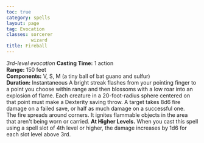 ```yaml
---
toc: true
category: spells
layout: page
tag: Evocation
classes: sorcerer
         wizard
title: Fireball 
---
```

_3rd-level evocation_ 
**Casting Time:** 1 action    
**Range:** 150 feet    
**Components:** V, S, M (a tiny ball of bat guano and sulfur)    
**Duration:** Instantaneous 
A bright streak flashes from your pointing finger to a point you choose within range and then blossoms with a low roar into an explosion of flame. Each creature in a 20-foot-radius sphere centered on that point must make a Dexterity saving throw. A target takes 8d6 fire damage on a failed save, or half as much damage on a successful one.    
The fire spreads around corners. It ignites flammable objects in the area that aren't being worn or carried. 
**At Higher Levels.** When you cast this spell using a spell slot of 4th level or higher, the damage increases by 1d6 for each slot level above 3rd. 
